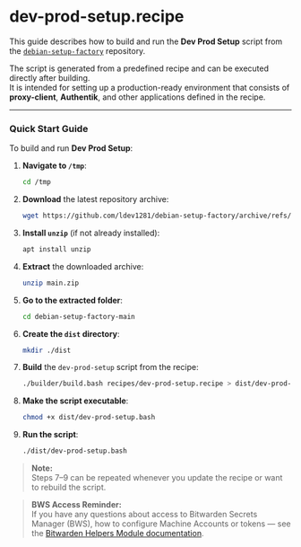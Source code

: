 # dev-prod-setup.recipe
This guide describes how to build and run the **Dev Prod Setup** script from the [`debian-setup-factory`](https://github.com/ldev1281/debian-setup-factory) repository.

The script is generated from a predefined recipe and can be executed directly after building.  
It is intended for setting up a production-ready environment that consists of **proxy-client**, **Authentik**, and other applications defined in the recipe.

---

### Quick Start Guide

To build and run **Dev Prod Setup**:

1. **Navigate to `/tmp`**:
   ```bash
   cd /tmp
   ```

2. **Download** the latest repository archive:
   ```bash
   wget https://github.com/ldev1281/debian-setup-factory/archive/refs/heads/main.zip
   ```

3. **Install `unzip`** (if not already installed):
   ```bash
   apt install unzip
   ```

4. **Extract** the downloaded archive:
   ```bash
   unzip main.zip
   ```

5. **Go to the extracted folder**:
   ```bash
   cd debian-setup-factory-main
   ```

6. **Create the `dist` directory**:
   ```bash
   mkdir ./dist
   ```

7. **Build** the `dev-prod-setup` script from the recipe:
   ```bash
   ./builder/build.bash recipes/dev-prod-setup.recipe > dist/dev-prod-setup.bash
   ```

8. **Make the script executable**:
   ```bash
   chmod +x dist/dev-prod-setup.bash
   ```

9. **Run the script**:
   ```bash
   ./dist/dev-prod-setup.bash
   ```

> **Note:**  
> Steps 7–9 can be repeated whenever you update the recipe or want to rebuild the script.

> **BWS Access Reminder:**  
> If you have any questions about access to Bitwarden Secrets Manager (BWS), how to configure Machine Accounts or tokens — see the [Bitwarden Helpers Module documentation](https://github.com/ldev1281/debian-setup-factory/blob/dev/setup-modules/README.md#bitwarden-helpers-module-bitwardenbash).
